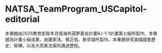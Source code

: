 # NATSA_TeamProgram_USCapitol-editorial
本專題由2025教育部青年百億海外圓夢基金計畫BJ-1-1計畫第七組所製作。本專題為計畫小組成果，由蕭家浩、楊正佑、劉亭頡所製作。本專題研究美國國會歷史、架構，以及大而美法案的通過歷程。
